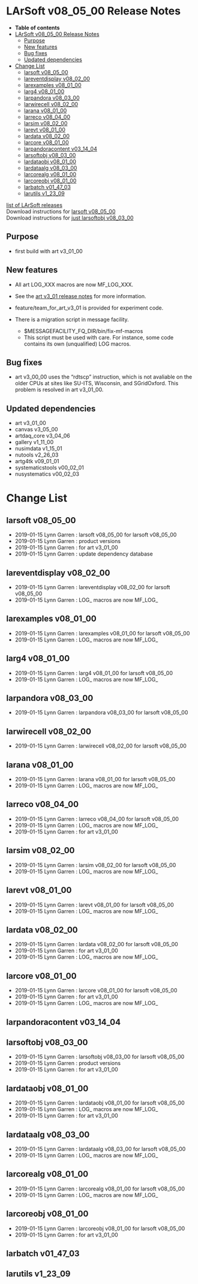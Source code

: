 LArSoft v08\_05\_00 Release Notes
======================================================================

-   **Table of contents**
-   [LArSoft v08\_05\_00 Release Notes](#LArSoft-v08_05_00-Release-Notes)
    -   [Purpose](#Purpose)
    -   [New features](#New-features)
    -   [Bug fixes](#Bug-fixes)
    -   [Updated dependencies](#Updated-dependencies)
-   [Change List](#Change-List)
    -   [larsoft v08\_05\_00](#larsoft-v08_05_00)
    -   [lareventdisplay v08\_02\_00](#lareventdisplay-v08_02_00)
    -   [larexamples v08\_01\_00](#larexamples-v08_01_00)
    -   [larg4 v08\_01\_00](#larg4-v08_01_00)
    -   [larpandora v08\_03\_00](#larpandora-v08_03_00)
    -   [larwirecell v08\_02\_00](#larwirecell-v08_02_00)
    -   [larana v08\_01\_00](#larana-v08_01_00)
    -   [larreco v08\_04\_00](#larreco-v08_04_00)
    -   [larsim v08\_02\_00](#larsim-v08_02_00)
    -   [larevt v08\_01\_00](#larevt-v08_01_00)
    -   [lardata v08\_02\_00](#lardata-v08_02_00)
    -   [larcore v08\_01\_00](#larcore-v08_01_00)
    -   [larpandoracontent v03\_14\_04](#larpandoracontent-v03_14_04)
    -   [larsoftobj v08\_03\_00](#larsoftobj-v08_03_00)
    -   [lardataobj v08\_01\_00](#lardataobj-v08_01_00)
    -   [lardataalg v08\_03\_00](#lardataalg-v08_03_00)
    -   [larcorealg v08\_01\_00](#larcorealg-v08_01_00)
    -   [larcoreobj v08\_01\_00](#larcoreobj-v08_01_00)
    -   [larbatch v01\_47\_03](#larbatch-v01_47_03)
    -   [larutils v1\_23\_09](#larutils-v1_23_09)

[list of LArSoft releases](LArSoft_release_list)\
Download instructions for [larsoft v08\_05\_00](http://scisoft.fnal.gov/scisoft/bundles/larsoft/v08_05_00/larsoft-v08_05_00.html)\
Download instructions for [just larsoftobj v08\_03\_00](http://scisoft.fnal.gov/scisoft/bundles/larsoftobj/v08_03_00/larsoftobj-v08_03_00.html)

Purpose
--------------------

-   first build with art v3\_01\_00

New features
------------------------------

-   All art LOG\_XXX macros are now MF\_LOG\_XXX.
-   See the [art v3\_01 release notes](/redmine/projects/art/wiki/Series_301) for more information.

-   feature/team\_for\_art\_v3\_01 is provided for experiment code.
-   There is a migration script in message facility.
    -   \$MESSAGEFACILITY\_FQ\_DIR/bin/fix-mf-macros
    -   This script must be used with care. For instance, some code contains its own (unqualified) LOG macros.

Bug fixes
------------------------

-   art v3\_00\_00 uses the “rdtscp” instruction, which is not avaliable on the older CPUs at sites like SU-ITS, Wisconsin, and SGridOxford. This problem is resolved in art v3\_01\_00.

Updated dependencies
----------------------------------------------

-   art v3\_01\_00
-   canvas v3\_05\_00
-   artdaq\_core v3\_04\_06
-   gallery v1\_11\_00
-   nusimdata v1\_15\_01
-   nutools v2\_26\_03
-   artg4tk v09\_01\_01
-   systematicstools v00\_02\_01
-   nusystematics v00\_02\_03

Change List
============================

larsoft v08\_05\_00
------------------------------------------

-   2019-01-15 Lynn Garren : larsoft v08\_05\_00 for larsoft v08\_05\_00
-   2019-01-15 Lynn Garren : product versions
-   2019-01-15 Lynn Garren : for art v3\_01\_00
-   2019-01-15 Lynn Garren : update dependency database

lareventdisplay v08\_02\_00
----------------------------------------------------------

-   2019-01-15 Lynn Garren : lareventdisplay v08\_02\_00 for larsoft v08\_05\_00
-   2019-01-15 Lynn Garren : LOG\_ macros are now MF\_LOG\_

larexamples v08\_01\_00
--------------------------------------------------

-   2019-01-15 Lynn Garren : larexamples v08\_01\_00 for larsoft v08\_05\_00
-   2019-01-15 Lynn Garren : LOG\_ macros are now MF\_LOG\_

larg4 v08\_01\_00
--------------------------------------

-   2019-01-15 Lynn Garren : larg4 v08\_01\_00 for larsoft v08\_05\_00
-   2019-01-15 Lynn Garren : LOG\_ macros are now MF\_LOG\_

larpandora v08\_03\_00
------------------------------------------------

-   2019-01-15 Lynn Garren : larpandora v08\_03\_00 for larsoft v08\_05\_00

larwirecell v08\_02\_00
--------------------------------------------------

-   2019-01-15 Lynn Garren : larwirecell v08\_02\_00 for larsoft v08\_05\_00

larana v08\_01\_00
----------------------------------------

-   2019-01-15 Lynn Garren : larana v08\_01\_00 for larsoft v08\_05\_00
-   2019-01-15 Lynn Garren : LOG\_ macros are now MF\_LOG\_

larreco v08\_04\_00
------------------------------------------

-   2019-01-15 Lynn Garren : larreco v08\_04\_00 for larsoft v08\_05\_00
-   2019-01-15 Lynn Garren : LOG\_ macros are now MF\_LOG\_
-   2019-01-15 Lynn Garren : for art v3\_01\_00

larsim v08\_02\_00
----------------------------------------

-   2019-01-15 Lynn Garren : larsim v08\_02\_00 for larsoft v08\_05\_00
-   2019-01-15 Lynn Garren : LOG\_ macros are now MF\_LOG\_

larevt v08\_01\_00
----------------------------------------

-   2019-01-15 Lynn Garren : larevt v08\_01\_00 for larsoft v08\_05\_00
-   2019-01-15 Lynn Garren : LOG\_ macros are now MF\_LOG\_

lardata v08\_02\_00
------------------------------------------

-   2019-01-15 Lynn Garren : lardata v08\_02\_00 for larsoft v08\_05\_00
-   2019-01-15 Lynn Garren : for art v3\_01\_00
-   2019-01-15 Lynn Garren : LOG\_ macros are now MF\_LOG\_

larcore v08\_01\_00
------------------------------------------

-   2019-01-15 Lynn Garren : larcore v08\_01\_00 for larsoft v08\_05\_00
-   2019-01-15 Lynn Garren : for art v3\_01\_00
-   2019-01-15 Lynn Garren : LOG\_ macros are now MF\_LOG\_

larpandoracontent v03\_14\_04
--------------------------------------------------------------

larsoftobj v08\_03\_00
------------------------------------------------

-   2019-01-15 Lynn Garren : larsoftobj v08\_03\_00 for larsoft v08\_05\_00
-   2019-01-15 Lynn Garren : product versions
-   2019-01-15 Lynn Garren : for art v3\_01\_00

lardataobj v08\_01\_00
------------------------------------------------

-   2019-01-15 Lynn Garren : lardataobj v08\_01\_00 for larsoft v08\_05\_00
-   2019-01-15 Lynn Garren : LOG\_ macros are now MF\_LOG\_
-   2019-01-15 Lynn Garren : for art v3\_01\_00

lardataalg v08\_03\_00
------------------------------------------------

-   2019-01-15 Lynn Garren : lardataalg v08\_03\_00 for larsoft v08\_05\_00
-   2019-01-15 Lynn Garren : LOG\_ macros are now MF\_LOG\_

larcorealg v08\_01\_00
------------------------------------------------

-   2019-01-15 Lynn Garren : larcorealg v08\_01\_00 for larsoft v08\_05\_00
-   2019-01-15 Lynn Garren : LOG\_ macros are now MF\_LOG\_

larcoreobj v08\_01\_00
------------------------------------------------

-   2019-01-15 Lynn Garren : larcoreobj v08\_01\_00 for larsoft v08\_05\_00
-   2019-01-15 Lynn Garren : for art v3\_01\_00

larbatch v01\_47\_03
--------------------------------------------

larutils v1\_23\_09
------------------------------------------
